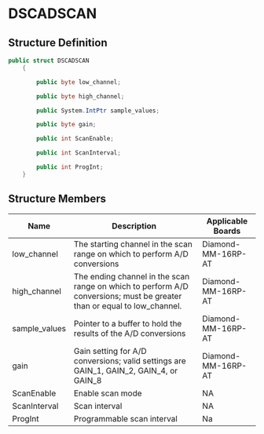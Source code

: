 # DSCADSCAN

## Structure Definition

```csharp
public struct DSCADSCAN
    {

        public byte low_channel;

        public byte high_channel;

        public System.IntPtr sample_values;

        public byte gain;

        public int ScanEnable;

        public int ScanInterval;

        public int ProgInt;
    }

```

## Structure Members

| Name           | Description                                                                                                              | Applicable Boards   |
| -------------- | ------------------------------------------------------------------------------------------------------------------------ | ------------------- |
| low\_channel   | The starting channel in the scan range on which to perform A/D conversions                                               |  Diamond-MM-16RP-AT |
| high\_channel  | The ending channel in the scan range on which to perform A/D conversions; must be greater than or equal to low\_channel. | Diamond-MM-16RP-AT  |
| sample\_values | Pointer to a buffer to hold the results of the A/D conversions                                                           | Diamond-MM-16RP-AT  |
| gain           | Gain setting for A/D conversions; valid settings are GAIN\_1, GAIN\_2, GAIN\_4, or GAIN\_8                               | Diamond-MM-16RP-AT  |
| ScanEnable     | Enable scan mode                                                                                                         | NA                  |
| ScanInterval   | Scan interval                                                                                                            | NA                  |
| ProgInt        | Programmable scan interval                                                                                               | Na                  |
